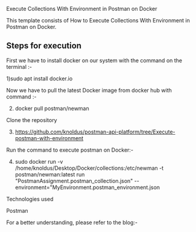 Execute Collections With Environment in Postman on Docker

This template consists of How to Execute Collections With Environment in Postman on Docker.
 
## Steps for execution

First we have to install docker on our system with the command on the terminal :-

1)sudo apt install docker.io

Now we have to pull the latest Docker image from docker hub with command :- 

2) docker pull postman/newman
  
Clone the repository

3)    https://github.com/knoldus/postman-api-platform/tree/Execute-postman-with-environment

Run the command to execute postman on Docker:-

4) sudo docker run -v /home/knoldus/Desktop/Docker/collections:/etc/newman -t postman/newman:latest run     "PostmanAssignment.postman_collection.json" --environment="MyEnvironment.postman_environment.json

Technologies used

Postman

For a better understanding, please refer to the blog:- 
